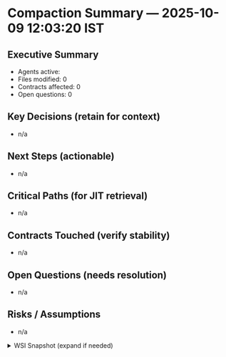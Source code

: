 # Compaction Summary — 2025-10-09 12:03:20 IST

## Executive Summary
- Agents active: 
- Files modified: 0
- Contracts affected: 0
- Open questions: 0

## Key Decisions (retain for context)
- n/a

## Next Steps (actionable)
- n/a

## Critical Paths (for JIT retrieval)
- n/a

## Contracts Touched (verify stability)
- n/a

## Open Questions (needs resolution)
- n/a

## Risks / Assumptions
- n/a

<details>
<summary>WSI Snapshot (expand if needed)</summary>

- n/a
</details>

